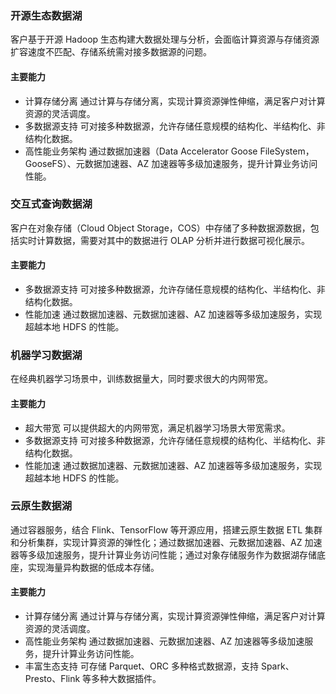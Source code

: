 ### 开源生态数据湖

客户基于开源 Hadoop 生态构建大数据处理与分析，会面临计算资源与存储资源扩容速度不匹配、存储系统需对接多数据源的问题。

#### 主要能力

- 计算存储分离
通过计算与存储分离，实现计算资源弹性伸缩，满足客户对计算资源的灵活调度。
- 多数据源支持
可对接多种数据源，允许存储任意规模的结构化、半结构化、非结构化数据。
- 高性能业务架构
通过数据加速器（Data Accelerator Goose FileSystem，GooseFS）、元数据加速器、AZ 加速器等多级加速服务，提升计算业务访问性能。


### 交互式查询数据湖

客户在对象存储（Cloud Object Storage，COS）中存储了多种数据源数据，包括实时计算数据，需要对其中的数据进行 OLAP 分析并进行数据可视化展示。

#### 主要能力

- 多数据源支持
可对接多种数据源，允许存储任意规模的结构化、半结构化、非结构化数据。
- 性能加速
通过数据加速器、元数据加速器、AZ 加速器等多级加速服务，实现超越本地 HDFS 的性能。


### 机器学习数据湖

在经典机器学习场景中，训练数据量大，同时要求很大的内网带宽。

#### 主要能力

- 超大带宽
可以提供超大的内网带宽，满足机器学习场景大带宽需求。
- 多数据源支持
可对接多种数据源，允许存储任意规模的结构化、半结构化、非结构化数据。
- 性能加速
通过数据加速器、元数据加速器、AZ 加速器等多级加速服务，实现超越本地 HDFS 的性能。


### 云原生数据湖

通过容器服务，结合 Flink、TensorFlow 等开源应用，搭建云原生数据 ETL 集群和分析集群，实现计算资源的弹性化；通过数据加速器、元数据加速器、AZ 加速器等多级加速服务，提升计算业务访问性能；通过对象存储服务作为数据湖存储底座，实现海量异构数据的低成本存储。

#### 主要能力

- 计算存储分离
通过计算与存储分离，实现计算资源弹性伸缩，满足客户对计算资源的灵活调度。
- 高性能业务架构
通过数据加速器、元数据加速器、AZ 加速器等多级加速服务，提升计算业务访问性能。
- 丰富生态支持
可存储 Parquet、ORC 多种格式数据源，支持 Spark、Presto、Flink 等多种大数据插件。
